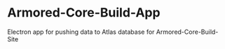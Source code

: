 # Armored-Core-Build-App
Electron app for pushing data to Atlas database for Armored-Core-Build-Site
